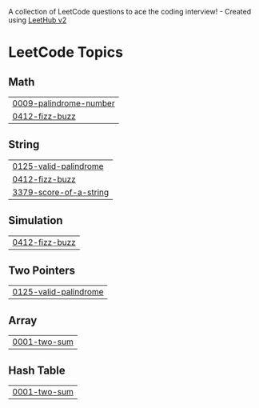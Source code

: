 A collection of LeetCode questions to ace the coding interview! - Created using [LeetHub v2](https://github.com/arunbhardwaj/LeetHub-2.0)
<!---LeetCode Topics Start-->
# LeetCode Topics
## Math
|  |
| ------- |
| [0009-palindrome-number](https://github.com/Karthikceo/Leetcode_problems/tree/master/0009-palindrome-number) |
| [0412-fizz-buzz](https://github.com/Karthikceo/Leetcode_problems/tree/master/0412-fizz-buzz) |
## String
|  |
| ------- |
| [0125-valid-palindrome](https://github.com/Karthikceo/Leetcode_problems/tree/master/0125-valid-palindrome) |
| [0412-fizz-buzz](https://github.com/Karthikceo/Leetcode_problems/tree/master/0412-fizz-buzz) |
| [3379-score-of-a-string](https://github.com/Karthikceo/Leetcode_problems/tree/master/3379-score-of-a-string) |
## Simulation
|  |
| ------- |
| [0412-fizz-buzz](https://github.com/Karthikceo/Leetcode_problems/tree/master/0412-fizz-buzz) |
## Two Pointers
|  |
| ------- |
| [0125-valid-palindrome](https://github.com/Karthikceo/Leetcode_problems/tree/master/0125-valid-palindrome) |
## Array
|  |
| ------- |
| [0001-two-sum](https://github.com/Karthikceo/Leetcode_problems/tree/master/0001-two-sum) |
## Hash Table
|  |
| ------- |
| [0001-two-sum](https://github.com/Karthikceo/Leetcode_problems/tree/master/0001-two-sum) |
<!---LeetCode Topics End-->